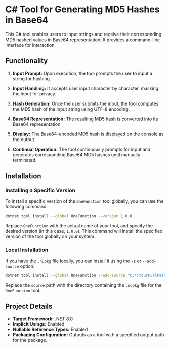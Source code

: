 # C# Tool for Generating MD5 Hashes in Base64

This C# tool enables users to input strings and receive their corresponding MD5 hashed values in Base64 representation. It provides a command-line interface for interaction.

## Functionality

1. **Input Prompt:** Upon execution, the tool prompts the user to input a string for hashing.

2. **Input Handling:** It accepts user input character by character, masking the input for privacy.

3. **Hash Generation:** Once the user submits the input, the tool computes the MD5 hash of the input string using UTF-8 encoding.

4. **Base64 Representation:** The resulting MD5 hash is converted into its Base64 representation.

5. **Display:** The Base64-encoded MD5 hash is displayed on the console as the output.

6. **Continual Operation:** The tool continuously prompts for input and generates corresponding Base64 MD5 hashes until manually terminated.

## Installation

### Installing a Specific Version

To install a specific version of the `OneFunction` tool globally, you can use the following command:

```bash
dotnet tool install --global OneFunction --version 1.0.0
```

Replace `OneFunction` with the actual name of your tool, and specify the desired version (in this case, `1.0.0`). This command will install the specified version of the tool globally on your system.

### Local Installation

If you have the `.nupkg` file locally, you can install it using the `-s` or `--add-source` option:

```bash
dotnet tool install --global OneFunction --add-source "C:\[YourFullPath]\OneFunction"
```

Replace the `source` path with the directory containing the `.nupkg` file for the `OneFunction` tool.

## Project Details

- **Target Framework:** .NET 8.0
- **Implicit Usings:** Enabled
- **Nullable Reference Types:** Enabled
- **Packaging Configuration:** Outputs as a tool with a specified output path for the package.
